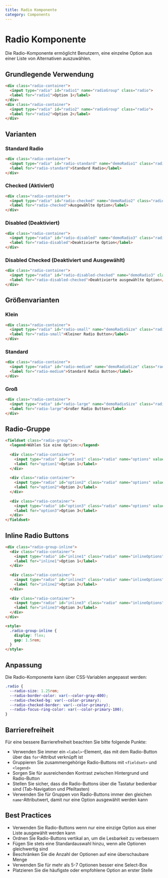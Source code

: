 ```yaml
---
title: Radio Komponente
category: Components
---
```


# Radio Komponente

Die Radio-Komponente ermöglicht Benutzern, eine einzelne Option aus einer Liste von Alternativen auszuwählen.

## Grundlegende Verwendung

```html
<div class="radio-container">
  <input type="radio" id="radio1" name="radioGroup" class="radio">
  <label for="radio1">Option 1</label>
</div>
<div class="radio-container">
  <input type="radio" id="radio2" name="radioGroup" class="radio">
  <label for="radio2">Option 2</label>
</div>
```

## Varianten

### Standard Radio

```html
<div class="radio-container">
  <input type="radio" id="radio-standard" name="demoRadio1" class="radio">
  <label for="radio-standard">Standard Radio</label>
</div>
```

### Checked (Aktiviert)

```html
<div class="radio-container">
  <input type="radio" id="radio-checked" name="demoRadio2" class="radio" checked>
  <label for="radio-checked">Ausgewählte Option</label>
</div>
```

### Disabled (Deaktiviert)

```html
<div class="radio-container">
  <input type="radio" id="radio-disabled" name="demoRadio3" class="radio" disabled>
  <label for="radio-disabled">Deaktivierte Option</label>
</div>
```

### Disabled Checked (Deaktiviert und Ausgewählt)

```html
<div class="radio-container">
  <input type="radio" id="radio-disabled-checked" name="demoRadio3" class="radio" disabled checked>
  <label for="radio-disabled-checked">Deaktivierte ausgewählte Option</label>
</div>
```

## Größenvarianten

### Klein

```html
<div class="radio-container">
  <input type="radio" id="radio-small" name="demoRadioSize" class="radio radio--sm">
  <label for="radio-small">Kleiner Radio Button</label>
</div>
```

### Standard

```html
<div class="radio-container">
  <input type="radio" id="radio-medium" name="demoRadioSize" class="radio">
  <label for="radio-medium">Standard Radio Button</label>
</div>
```

### Groß

```html
<div class="radio-container">
  <input type="radio" id="radio-large" name="demoRadioSize" class="radio radio--lg">
  <label for="radio-large">Großer Radio Button</label>
</div>
```

## Radio-Gruppe

```html
<fieldset class="radio-group">
  <legend>Wählen Sie eine Option:</legend>
  
  <div class="radio-container">
    <input type="radio" id="option1" class="radio" name="options" value="option1">
    <label for="option1">Option 1</label>
  </div>
  
  <div class="radio-container">
    <input type="radio" id="option2" class="radio" name="options" value="option2">
    <label for="option2">Option 2</label>
  </div>
  
  <div class="radio-container">
    <input type="radio" id="option3" class="radio" name="options" value="option3">
    <label for="option3">Option 3</label>
  </div>
</fieldset>
```

## Inline Radio Buttons

```html
<div class="radio-group-inline">
  <div class="radio-container">
    <input type="radio" id="inline1" class="radio" name="inlineOptions" value="inline1">
    <label for="inline1">Option 1</label>
  </div>
  
  <div class="radio-container">
    <input type="radio" id="inline2" class="radio" name="inlineOptions" value="inline2">
    <label for="inline2">Option 2</label>
  </div>
  
  <div class="radio-container">
    <input type="radio" id="inline3" class="radio" name="inlineOptions" value="inline3">
    <label for="inline3">Option 3</label>
  </div>
</div>

<style>
  .radio-group-inline {
    display: flex;
    gap: 1.5rem;
  }
</style>
```

## Anpassung

Die Radio-Komponente kann über CSS-Variablen angepasst werden:

```css
.radio {
  --radio-size: 1.25rem;
  --radio-border-color: var(--color-gray-400);
  --radio-checked-bg: var(--color-primary);
  --radio-checked-border: var(--color-primary);
  --radio-focus-ring-color: var(--color-primary-100);
}
```

## Barrierefreiheit

Für eine bessere Barrierefreiheit beachten Sie bitte folgende Punkte:

- Verwenden Sie immer ein `<label>`-Element, das mit dem Radio-Button über das `for`-Attribut verknüpft ist
- Gruppieren Sie zusammengehörige Radio-Buttons mit `<fieldset>` und `<legend>`
- Sorgen Sie für ausreichenden Kontrast zwischen Hintergrund und Radio-Button
- Stellen Sie sicher, dass die Radio-Buttons über die Tastatur bedienbar sind (Tab-Navigation und Pfeiltasten)
- Verwenden Sie für Gruppen von Radio-Buttons immer den gleichen `name`-Attributwert, damit nur eine Option ausgewählt werden kann

## Best Practices

- Verwenden Sie Radio-Buttons wenn nur eine einzige Option aus einer Liste ausgewählt werden kann
- Ordnen Sie Radio-Buttons vertikal an, um die Lesbarkeit zu verbessern
- Fügen Sie stets eine Standardauswahl hinzu, wenn alle Optionen gleichwertig sind
- Beschränken Sie die Anzahl der Optionen auf eine überschaubare Menge
- Verwenden Sie für mehr als 5-7 Optionen besser eine Select-Box
- Platzieren Sie die häufigste oder empfohlene Option an erster Stelle 